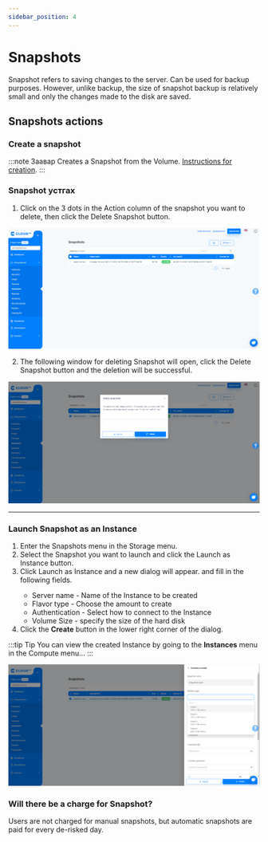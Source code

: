 ```yaml
---
sidebar_position: 4
---
```


# Snapshots

Snapshot refers to saving changes to the server. Can be used for backup purposes. However, unlike backup, the size of snapshot backup is relatively small and only the changes made to the disk are saved.

## Snapshots actions

### Create a snapshot

:::note Заавар
Creates a Snapshot from the Volume. <a href='./volume#виртуал-дискийн-хуулбарыг-хадгалах-snapshot'>Instructions for creation</a>.
:::

### Snapshot устгах

<ol>
    <li>Click on the 3 dots in the Action column of the snapshot you want to delete, then click the Delete Snapshot button.</li>
</ol>

  ![en-Snapshot-1](./img/snapshot/en-Snapshot-1.png)

<ol start='2'>
    <li>The following window for deleting Snapshot will open, click the Delete Snapshot button and the deletion will be successful.
</li>
</ol>

  ![en-Snapshot-2](./img/snapshot/en-Snapshot-2.png)

<hr></hr>

### Launch Snapshot as an Instance

<ol>
    <li>Enter the Snapshots menu in the Storage menu.</li>
    <li>Select the Snapshot you want to launch and click the Launch as Instance button.</li>
    <li>Click Launch as Instance and a new dialog will appear. and fill in the following fields.</li>
    <ul>
        <li>Server name - Name of the Instance to be created</li>
        <li>Flavor type - Choose the amount to create</li>
        <li>Authentication - Select how to connect to the Instance</li>
        <li>Volume Size - specify the size of the hard disk</li>
    </ul>
    <li>Click the <b>Create</b> button in the lower right corner of the dialog.</li>
</ol>

:::tip Tip
You can view the created Instance by going to the **Instances** menu in the Compute menu...
:::

  ![en-Snapshot-3](./img/snapshot/en-Snapshot-3.png)

### Will there be a charge for Snapshot?
Users are not charged for manual snapshots, but automatic snapshots are paid for every de-risked day.
